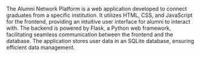 The Alumni Network Platform is a web application developed to connect graduates from a specific institution.
It utilizes HTML, CSS, and JavaScript for the frontend, providing an intuitive user interface for alumni to interact with. 
The backend is powered by Flask, a Python web framework, facilitating seamless communication between the frontend and the database. 
The application stores user data in an SQLite database, ensuring efficient data management.
